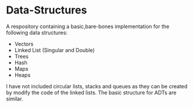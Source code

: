 # Data-Structures
A respository containing a basic,bare-bones implementation for the following data structures:
- Vectors
- Linked List (Singular and Double) 
- Trees
- Hash
- Maps
- Heaps

I have not included circular lists, stacks and queues as they can be created by modify the code of the linked lists. The basic structure for ADTs are similar.
